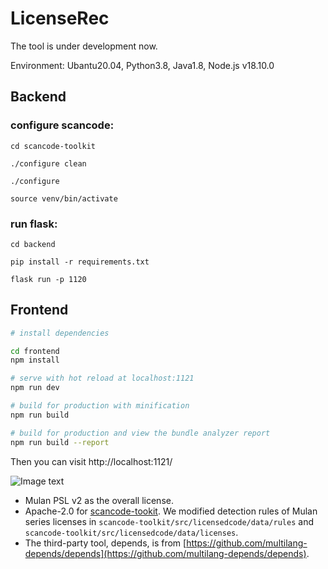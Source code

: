 # LicenseRec
The tool is under development now.

Environment: Ubantu20.04, Python3.8, Java1.8, Node.js v18.10.0
## Backend
### configure scancode:
```
cd scancode-toolkit

./configure clean

./configure

source venv/bin/activate
```

### run flask:
```
cd backend

pip install -r requirements.txt

flask run -p 1120
```

## Frontend
``` bash
# install dependencies

cd frontend
npm install

# serve with hot reload at localhost:1121
npm run dev

# build for production with minification
npm run build

# build for production and view the bundle analyzer report
npm run build --report
```

Then you can visit http://localhost:1121/



![Image text](https://github.com/osslab-pku/RecLicense/blob/246743e3500447a2214816f22ee63fbeb0be985e/frontend/src/assets/tool.png)





* Mulan PSL v2 as the overall license.
* Apache-2.0 for [scancode-tookit](https://github.com/nexB/scancode-toolkit). We modified detection rules of Mulan series licenses in ```scancode-toolkit/src/licensedcode/data/rules``` and ```scancode-toolkit/src/licensedcode/data/licenses```.
* The third-party tool, depends, is from [https://github.com/multilang-depends/depends](https://github.com/multilang-depends/depends).